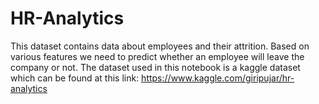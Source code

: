 # HR-Analytics
This dataset contains data about employees and their attrition. Based on various features we need to predict whether an employee will leave the company or not. The dataset used in this notebook is a kaggle dataset which can be found at this link: https://www.kaggle.com/giripujar/hr-analytics
